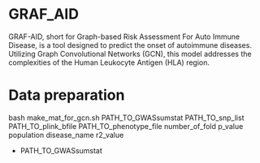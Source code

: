 # GRAF_AID

GRAF-AID, short for Graph-based Risk Assessment For Auto Immune Disease, is a tool designed to predict the onset of autoimmune diseases. Utilizing Graph Convolutional Networks (GCN), this model addresses the complexities of the Human Leukocyte Antigen (HLA) region.

# Data preparation

bash make_mat_for_gcn.sh PATH_TO_GWASsumstat PATH_TO_snp_list PATH_TO_plink_bfile PATH_TO_phenotype_file number_of_fold p_value population disease_name r2_value  

- PATH_TO_GWASsumstat
  
